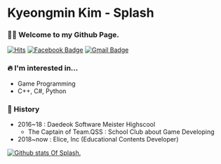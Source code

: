 # Kyeongmin Kim - Splash

### 🙌🏻 Welcome to my Github Page.
[![Hits](https://hits.seeyoufarm.com/api/count/incr/badge.svg?url=https%3A%2F%2Fgithub.com%2FusernameSplash&count_bg=%231931D9&title_bg=%23555555&icon=unsplash.svg&icon_color=%23E7E7E7&title=Hello%3F&edge_flat=false)](https://hits.seeyoufarm.com)
[![Facebook Badge](https://img.shields.io/badge/facebook-1877f2?style=flat-square&logo=facebook&logoColor=white&link=https://www.facebook.com/username.kkfenix)](https://www.facebook.com/username.kkfenix)
[![Gmail Badge](https://img.shields.io/badge/Gmail-d14836?style=flat-square&logo=Gmail&logoColor=white&link=mailto:kkfenix3085@gmail.com)](mailto:kkfenix3085@gmail.com) 


### 🔥 I'm interested in...

* Game Programming
* C++, C#, Python

### 📖 History

* 2016~18 : Daedeok Software Meister Highscool
  * The Captain of Team.QSS : School Club about Game Developing
* 2018~now : Elice, Inc (Educational Contents Developer)

[![Github stats Of Splash.](https://github-readme-stats.vercel.app/api?username=usernameSplash&show_icons=true&theme=graywhite)](https://github.com/anuraghazra/github-readme-stats)
